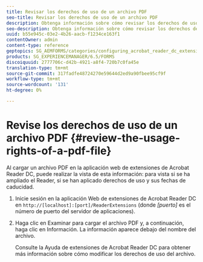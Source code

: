 ```yaml
---
title: Revisar los derechos de uso de un archivo PDF
seo-title: Revisar los derechos de uso de un archivo PDF
description: Obtenga información sobre cómo revisar los derechos de uso de un archivo PDF.
seo-description: Obtenga información sobre cómo revisar los derechos de uso de un archivo PDF.
uuid: b55e945c-03e2-4b26-aacb-f1234ce163f1
contentOwner: admin
content-type: reference
geptopics: SG_AEMFORMS/categories/configuring_acrobat_reader_dc_extensions
products: SG_EXPERIENCEMANAGER/6.5/FORMS
discoiquuid: 2777706c-d42b-4921-a8f4-720b7c0fa45e
translation-type: tm+mt
source-git-commit: 317fadfe48724270e59644d2ed9a90fbee95cf9f
workflow-type: tm+mt
source-wordcount: '131'
ht-degree: 0%

---
```



# Revise los derechos de uso de un archivo PDF {#review-the-usage-rights-of-a-pdf-file}

Al cargar un archivo PDF en la aplicación web de extensiones de Acrobat Reader DC, puede realizar la vista de esta información: para vista si se ha ampliado el Reader, si se han aplicado derechos de uso y sus fechas de caducidad.

1. Inicie sesión en la aplicación Web de extensiones de Acrobat Reader DC en `http://[localhost]:[port]/ReaderExtensions` (donde *[puerto]* es el número de puerto del servidor de aplicaciones).
1. Haga clic en Examinar para cargar el archivo PDF y, a continuación, haga clic en Información. La información aparece debajo del nombre del archivo.

   Consulte la Ayuda de extensiones de Acrobat Reader DC para obtener más información sobre cómo modificar los derechos de uso del archivo.

